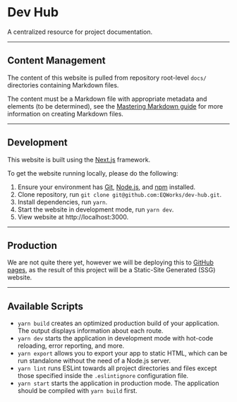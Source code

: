 # Dev Hub

A centralized resource for project documentation.

---

## Content Management

The content of this website is pulled from repository root-level `docs/` directories containing Markdown files.

The content must be a Markdown file with appropriate metadata and elements (to be determined), see the [Mastering Markdown guide](https://guides.github.com/features/mastering-markdown/) for more information on creating Markdown files.

---

## Development

This website is built using the [Next.js](https://nextjs.org/) framework.

To get the website running locally, please do the following:

1. Ensure your environment has [Git](https://git-scm.com/), [Node.js](https://nodejs.org/en/), and [npm](https://www.npmjs.com/) installed.
2. Clone repository, run `git clone git@github.com:EQWorks/dev-hub.git`.
3. Install dependencies, run `yarn`.
4. Start the website in development mode, run `yarn dev`.
5. View website at http://localhost:3000.

---

## Production

We are not quite there yet, however we will be deploying this to [GitHub pages](https://pages.github.com/), as the result of this project will be a Static-Site Generated (SSG) website.

---

## Available Scripts

- `yarn build` creates an optimized production build of your application. The output displays information about each route.
- `yarn dev` starts the application in development mode with hot-code reloading, error reporting, and more.
- `yarn export` allows you to export your app to static HTML, which can be run standalone without the need of a Node.js server.
- `yarn lint` runs ESLint towards all project directories and files except those specified inside the `.eslintignore` configuration file.
- `yarn start` starts the application in production mode. The application should be compiled with `yarn build` first.
